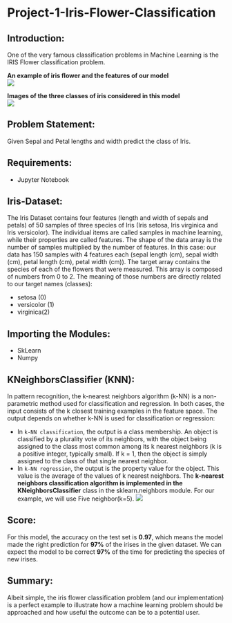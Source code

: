 # Project-1-Iris-Flower-Classification

## Introduction:
One of the very famous classification problems in Machine Learning is the IRIS Flower classification problem.

**An example of iris flower and the features of our model**</br>
![](https://miro.medium.com/max/578/0*1lgB-Yqej6VPER00)

**Images of the three classes of iris considered in this model**</br>
![](https://miro.medium.com/max/1216/0*rhP_m_pskOF_MUad)

## Problem Statement:
Given Sepal and Petal lengths and width predict the class of Iris.

## Requirements:
- Jupyter Notebook

## Iris-Dataset:
The Iris Dataset contains four features (length and width of sepals and petals) of 50 samples of three species of Iris (Iris setosa, Iris virginica and Iris versicolor). The individual items are called samples in machine learning, while their properties are called features. The shape of the data array is the number of samples multiplied by the number of features. In this case: our data has 150 samples with 4 features each (sepal length (cm), sepal width (cm), petal length (cm), petal width (cm)). The target array contains the species of each of the flowers that were measured. This array is composed of numbers from 0 to 2.
The meaning of those numbers are directly related to our target names (classes):
- setosa (0)
- versicolor (1)
- virginica(2)

## Importing the Modules:
- SkLearn
- Numpy

## KNeighborsClassifier (KNN):
In pattern recognition, the k-nearest neighbors algorithm (k-NN) is a non-parametric method used for classification and regression. In both cases, the input consists of the k closest training examples in the feature space. The output depends on whether k-NN is used for classification or regression:
- In `k-NN classification`, the output is a class membership. An object is classified by a plurality vote of its neighbors, with the object being assigned to the class most common among its k nearest neighbors (k is a positive integer, typically small). If k = 1, then the object is simply assigned to the class of that single nearest neighbor.
- In `k-NN regression`, the output is the property value for the object. This value is the average of the values of k nearest neighbors.
The **k-nearest neighbors classification algorithm is implemented in the KNeighborsClassifier** class in the sklearn.neighbors module. For our example, we will use Five neighbor(k=5).
![](https://miro.medium.com/max/1300/0*MOPXFV3iVf66AwMV)

## Score:
For this model, the accuracy on the test set is **0.97**, which means the model made the right prediction for **97%** of the irises in the given dataset. We can expect the model to be correct **97%** of the time for predicting the species of new irises.

## Summary:
Albeit simple, the iris flower classification problem (and our implementation) is a perfect example to illustrate how a machine learning problem should be approached and how useful the outcome can be to a potential user.
